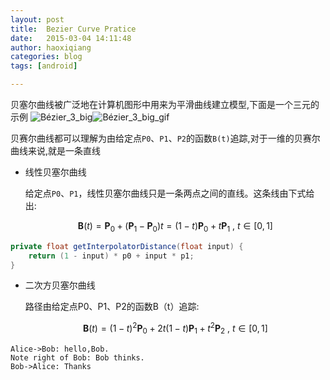 ```yaml
---
layout: post
title:  Bezier Curve Pratice
date:   2015-03-04 14:11:48
author: haoxiqiang
categories: blog
tags: [android]

---
```

贝塞尔曲线被广泛地在计算机图形中用来为平滑曲线建立模型,下面是一个三元的示例
![Bézier_3_big](/images/Bézier_3_big.svg.png)![Bézier_3_big_gif](/images/Bézier_3_big.gif)
<!-- more -->

贝赛尔曲线都可以理解为由给定点`P0`、`P1`、`P2`的函数`B(t)`追踪,对于一维的贝赛尔曲线来说,就是一条直线

* 线性贝塞尔曲线

	给定点`P0`、`P1`，线性贝塞尔曲线只是一条两点之间的直线。这条线由下式给出:
	
	$$\mathbf{B}(t)=\mathbf{P}_0 + (\mathbf{P}_1-\mathbf{P}_0)t=(1-t)\mathbf{P}_0 + t\mathbf{P}_1 \mbox{ , } t \in [0,1]$$

``` java
private float getInterpolatorDistance(float input) {
    return (1 - input) * p0 + input * p1;
}
```

* 二次方贝塞尔曲线

	路径由给定点P0、P1、P2的函数B（t）追踪:
	
	$$\mathbf{B}(t) = (1 - t)^{2}\mathbf{P}_0 + 2t(1 - t)\mathbf{P}_1 + t^{2}\mathbf{P}_2 \mbox{ , } t \in [0,1]$$
	
``` seq
Alice->Bob: hello,Bob.
Note right of Bob: Bob thinks.
Bob->Alice: Thanks
```